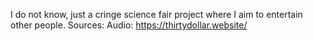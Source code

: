 I do not know, just a cringe science fair project where I aim to entertain other people.
Sources:
    Audio: https://thirtydollar.website/